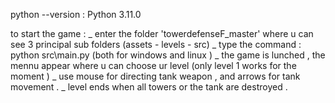 python --version : Python 3.11.0



to start the game : _ enter the folder 'towerdefenseF_master'  where u can see 3 principal sub folders (assets - levels - src)
                    _ type the command : python src\main.py (both for windows and linux )
                    _ the game is lunched , the mennu appear where u can choose ur level (only level 1 works for the moment )
                    _ use mouse for directing tank weapon  , and arrows for tank movement .
                    _ level ends when all towers or the tank are destroyed .
